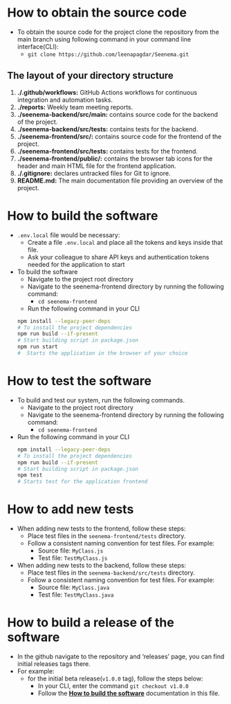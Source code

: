 # How to obtain the source code
* To obtain the source code for the project clone the repository from the main branch using following command in your command line interface(CLI):
  * `git clone https://github.com/leenapagdar/Seenema.git`


## The layout of your directory structure
1. **./.github/workflows:** GitHub Actions workflows for continuous integration and automation tasks.
1. **./reports:** Weekly team meeting reports.
1. **./seenema-backend/src/main:** contains source code for the backend of the project.
1. **./seenema-backend/src/tests:** contains tests for the backend.
1. **./seenema-frontend/src/:** contains source code for the frontend of the project.
1. **./seenema-frontend/src/tests:** contains tests for the frontend.
1. **./seenema-frontend/public/:** contains the browser tab icons for the header and main HTML file for the frontend application.
1. **./.gitignore:** declares untracked files for Git to ignore.
1. **README.md:** The main documentation file providing an overview of the project.

# How to build the software
* `.env.local` file would be necessary:
  * Create a file `.env.local` and place all the tokens and keys inside that file.
  * Ask your colleague to share API keys and authentication tokens needed for the application to start
* To build the software
  * Navigate to the project root directory
  * Navigate to the seenema-frontend directory by running the following command:
    * `cd seenema-frontend`
  * Run the following command in your CLI
   ```bash
   npm install --legacy-peer-deps
   # To install the project dependencies
   npm run build --if-present
   # Start building script in package.json
   npm run start
   #  Starts the application in the browser of your choice
   ```

# How to test the software
* To build and test our system, run the following commands.
  * Navigate to the project root directory
  * Navigate to the seenema-frontend directory by running the following command:
    * `cd seenema-frontend`
* Run the following command in your CLI
   ```bash
  npm install --legacy-peer-deps
  # To install the project dependencies
  npm run build --if-present
  # Start building script in package.json
  npm test
  # Starts test for the application frontend
  ```

# How to add new tests
* When adding new tests to the frontend, follow these steps:
  * Place test files in the `seenema-frontend/tests` directory.
  * Follow a consistent naming convention for test files. For example:
    * Source file: `MyClass.js`
    * Test file: `TestMyClass.js`
* When adding new tests to the backend, follow these steps:
  * Place test files in the `seenema-backend/src/tests` directory.
  * Follow a consistent naming convention for test files. For example:
    * Source file: `MyClass.java`
    * Test file: `TestMyClass.java`

# How to build a release of the software
* In the github navigate to the repository and ‘releases’ page, you can find initial releases tags there.
* For example:
  * for the initial beta release(`v1.0.0` tag), follow the steps below:
    * In your CLI, enter the command `git checkout v1.0.0`
    *  Follow the [**How to build the software**](#how-to-build-the-software) documentation in this file.
